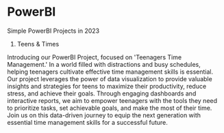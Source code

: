 # PowerBI
Simple PowerBI Projects in 2023

1. Teens & Times

Introducing our PowerBI Project, focused on 'Teenagers Time Management.' In a world filled with distractions and busy schedules, helping teenagers cultivate effective time management skills is essential. Our project leverages the power of data visualization to provide valuable insights and strategies for teens to maximize their productivity, reduce stress, and achieve their goals. Through engaging dashboards and interactive reports, we aim to empower teenagers with the tools they need to prioritize tasks, set achievable goals, and make the most of their time. Join us on this data-driven journey to equip the next generation with essential time management skills for a successful future.
